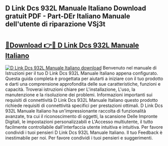 ## D Link Dcs 932L Manuale Italiano Download gratuit PDF - Part-DEr Italiano Manuale dell'utente di riparazione VSj3t

# <h2><a href="http://dfc19sg.blite.top/?on=D+Link+Dcs+932L+Manuale+Italiano">🔗Download 👉🔴 D Link Dcs 932L Manuale Italiano</a></h2>

[![D Link Dcs 932L Manuale Italiano download](https://i.imgur.com/lujVjoI.png)](http://dfc19sg.blite.top/?on=D+Link+Dcs+932L+Manuale+Italiano)
Benvenuto nel manuale di Istruzioni per il tuo D Link Dcs 932L Manuale Italiano appena configurato. Questa guida completa è progettata per aiutarti a iniziare con il tuo prodotto e darti una comprensione approfondita delle sue caratteristiche, funzioni e capacità. Troverai istruzioni chiare per L'installazione, L'uso, la manutenzione e la risoluzione dei problemi. Informazioni importanti sui requisiti di connettività D Link Dcs 932L Manuale Italiano questo prodotto richiede requisiti di connettività specifici per prestazioni ottimali. D Link Dcs 932L Manuale Italiano ha un'impressionante raccolta di funzionalità avanzate, tra cui il riconoscimento di oggetti, la scansione Delle Impronte Digitali, le impostazioni personalizzabili e L'Accesso multiutente, il tutto facilmente controllabile dall'interfaccia utente intuitiva e intuitiva. Per favore condividi i tuoi pensieri D Link Dcs 932L Manuale Italiano. Il tuo Feedback è inestimabile per noi. Per favore condividi i tuoi pensieri e suggerimenti.
